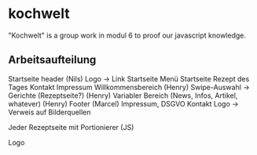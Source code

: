 # kochwelt
"Kochwelt" is a group work in modul 6 to proof our javascript knowledge.


## Arbeitsaufteilung

Startseite
    header  (Nils)
        Logo -> Link Startseite
        Menü
            Startseite
            Rezept des Tages
            Kontakt
            Impressum
    Willkommensbereich (Henry)
    Swipe-Auswahl -> Gerichte (Rezeptseite?) (Henry)
    Variabler Bereich (News, Infos, Artikel, whatever) (Henry)
Footer  (Marcel)
    Impressum,
    DSGVO
    Kontakt
    Logo
    -> Verweis auf Bilderquellen

Jeder
Rezeptseite mit Portionierer (JS) 


Logo